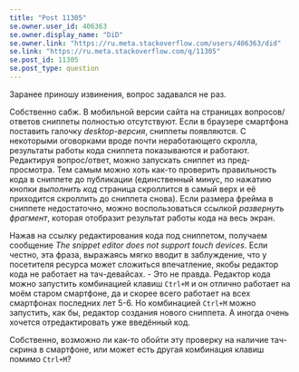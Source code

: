 ```yaml
---
title: "Post 11305"
se.owner.user_id: 406363
se.owner.display_name: "DiD"
se.owner.link: "https://ru.meta.stackoverflow.com/users/406363/did"
se.link: "https://ru.meta.stackoverflow.com/q/11305"
se.post_id: 11305
se.post_type: question
---
```

<p>Заранее приношу извинения, вопрос задавался не раз.</p>
<p>Собственно сабж. В мобильной версии сайта на страницах вопросов/ответов сниппеты полностью отсутствуют. Если в браузере смартфона поставить галочку <em>desktop-версия</em>, сниппеты появляются. С некоторыми оговорками вроде почти неработающего скролла, результаты работы кода сниппета показываются и работают. Редактируя вопрос/ответ, можно запускать сниппет из пред-просмотра. Тем самым можно хоть как-то проверить правильность кода в сниппете до публикации (единственный минус, по нажатию кнопки <em>выполнить код</em> страница скроллится в самый верх и её приходится скроллить до сниппета снова). Если размера фрейма в сниппете недостаточно, можно воспользоваться ссылкой <em>развернуть фрагмент</em>, которая отобразит результат работы кода на весь экран.</p>
<p>Нажав на ссылку редактирования кода под сниппетом, получаем сообщение <em>The snippet editor does not support touch devices</em>. Если честно, эта фраза, выражаясь мягко вводит в заблуждение, что у посетителя ресурса может сложиться впечатление, якобы редактор кода не работает на тач-девайсах. - Это не правда. Редактор кода можно запустить комбинацией клавиш <code>Ctrl+M</code> и он отлично работает на моём старом смартфоне, да и скорее всего работает на всех смартфонах последних лет 5-6. Но комбинацией <code>Ctrl+M</code> можно запустить, как бы, редактор создания нового сниппета. А иногда очень хочется отредактировать уже введённый код.</p>
<p>Собственно, возможно ли как-то обойти эту проверку на наличие тач-скрина в смартфоне, или может есть другая комбинация клавиш помимо <code>Ctrl+M</code>?</p>
